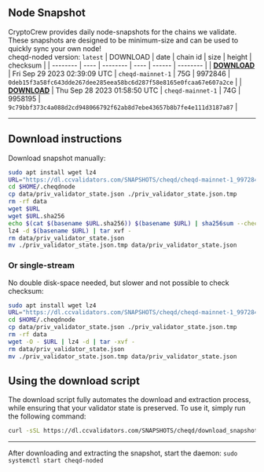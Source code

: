 ## Node Snapshot
CryptoCrew provides daily node-snapshots for the chains we validate. These snapshots are designed to be minimum-size and can be used to quickly sync your own node!  
cheqd-noded version: `latest`
| DOWNLOAD | date | chain id | size | height | checksum |
| -------- | ---- | -------- | ---- | ------ | -------- |
| **[DOWNLOAD](https://dl.ccvalidators.com/SNAPSHOTS/cheqd/cheqd-mainnet-1_9972846.tar.lz4)** | Fri Sep 29 2023 02:39:09 UTC | `cheqd-mainnet-1` | 75G | 9972846 | `0deb15f3a58fc643dde267dee285eea58bc6d287f58e8165e0fcaa67e607a2ce` |
| **[DOWNLOAD](https://dl.ccvalidators.com/SNAPSHOTS/cheqd/cheqd-mainnet-1_9958195.tar.lz4)** | Thu Sep 28 2023 01:58:50 UTC | `cheqd-mainnet-1` | 74G | 9958195 | `9c79bbf373c4a088d2cd948066792f62ab8d7ebe43657b8b7fe4e111d3187a87` |

---

## Download instructions
Download snapshot manually:
```sh
sudo apt install wget lz4
URL="https://dl.ccvalidators.com/SNAPSHOTS/cheqd/cheqd-mainnet-1_9972846.tar.lz4"
cd $HOME/.cheqdnode
cp data/priv_validator_state.json ./priv_validator_state.json.tmp
rm -rf data
wget $URL
wget $URL.sha256
echo $(cat $(basename $URL.sha256)) $(basename $URL) | sha256sum --check
lz4 -d $(basename $URL) | tar xvf -
rm data/priv_validator_state.json
mv ./priv_validator_state.json.tmp data/priv_validator_state.json
```

### Or single-stream
No double disk-space needed, but slower and not possible to check checksum:
```sh
sudo apt install wget lz4
URL="https://dl.ccvalidators.com/SNAPSHOTS/cheqd/cheqd-mainnet-1_9972846.tar.lz4"
cd $HOME/.cheqdnode
cp data/priv_validator_state.json ./priv_validator_state.json.tmp
rm -rf data
wget -O - $URL | lz4 -d | tar -xvf -
rm data/priv_validator_state.json
mv ./priv_validator_state.json.tmp data/priv_validator_state.json
```





## Using the download script

The download script fully automates the download and extraction process, while ensuring that your validator state is preserved. To use it, simply run the following command:
```sh
curl -sSL https://dl.ccvalidators.com/SNAPSHOTS/cheqd/download_snapshot.sh | bash
```
---

After downloading and extracting the snapshot, start the daemon: `sudo systemctl start cheqd-noded`

